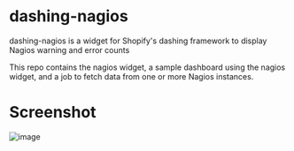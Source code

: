 dashing-nagios
==============

dashing-nagios is a widget for Shopify's dashing framework to display Nagios warning and error counts

This repo contains the nagios widget, a sample dashboard using the nagios widget, and a job to fetch data from one or more Nagios instances.

Screenshot
==========

![image](https://raw.github.com/aelse/dashing-nagios/master/assets/dashing-nagios-example.png)

